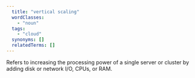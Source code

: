 ```yaml
---
  title: "vertical scaling"
  wordClasses:
    - "noun"
  tags:
    - "cloud"
  synonyms: []
  relatedTerms: []
---
```

Refers to increasing the processing power of a single server or cluster by adding disk or network I/O, CPUs, or RAM.
